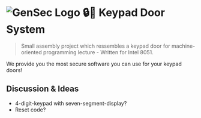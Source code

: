 # ![GenSec Logo](https://vignette.wikia.nocookie.net/payday/images/0/00/Gensec.png/revision/latest/scale-to-width-down/250?cb=20160402010227) 🔒🚪 Keypad Door System

> Small assembly project which ressembles a keypad door for machine-oriented programming lecture - Written for Intel 8051.

We provide you the most secure software you can use for your keypad doors!

## Discussion & Ideas
- 4-digit-keypad with seven-segment-display?
- Reset code?
